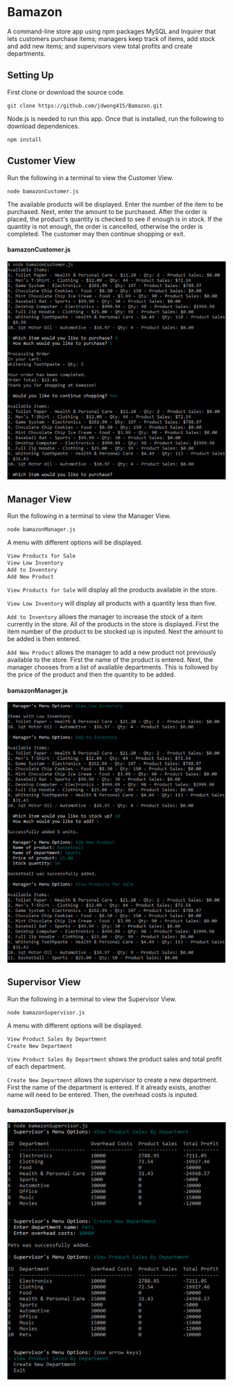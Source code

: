 # Bamazon
A command-line store app using npm packages MySQL and Inquirer that lets customers purchase items; managers keep track of items, add stock and add new items; and supervisors view total profits and create departments.

## Setting Up
First clone or download the source code.
```
git clone https://github.com/jdwong415/Bamazon.git
```
Node.js is needed to run this app. Once that is installed, run the following to download dependenices.
```
npm install
```

## Customer View
Run the following in a terminal to view the Customer View.
```
node bamazonCustomer.js
```
The available products will be displayed. Enter the number of the item to be purchased. Next, enter the amount to be purchased. After the order is placed, the product's quantity is checked to see if enough is in stock. If the quantity is not enough, the order is cancelled, otherwise the order is completed. The customer may then continue shopping or exit.

#### bamazonCustomer.js
![Bamazon Customer](./images/customer.png)

## Manager View
Run the following in a terminal to view the Manager View.
```
node bamazonManager.js
```
A menu with different options will be displayed.
```
View Products for Sale
View Low Inventory
Add to Inventory
Add New Product
```
`View Products for Sale` will display all the products available in the store.

`View Low Inventory` will display all products with a quantity less than five.

`Add to Inventory` allows the manager to increase the stock of a item currently in the store. All of the products in the store is displayed. First the item number of the product to be stocked up is inputed. Next the amount to be added is then entered.

`Add New Product` allows the manager to add a new product not previously available to the store. First the name of the product is entered. Next, the manager chooses from a list of available departments. This is followed by the price of the product and then the quantity to be added.

#### bamazonManager.js
![Bamazon Manager](./images/manager.png)

## Supervisor View
Run the following in a terminal to view the Supervisor View.
```
node bamazonSupervisor.js
```
A menu with different options will be displayed.
```
View Product Sales By Department
Create New Department
```
`View Product Sales By Department` shows the product sales and total profit of each department.

`Create New Department` allows the supervisor to create a new department. First the name of the department is entered. If it already exists, another name will need to be entered. Then, the overhead costs is inputed.

#### bamazonSupervisor.js
![Bamazon Supervisor](./images/supervisor.png)



